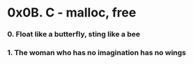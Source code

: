 # 0x0B. C - malloc, free

### 0. Float like a butterfly, sting like a bee

### 1. The woman who has no imagination has no wings


